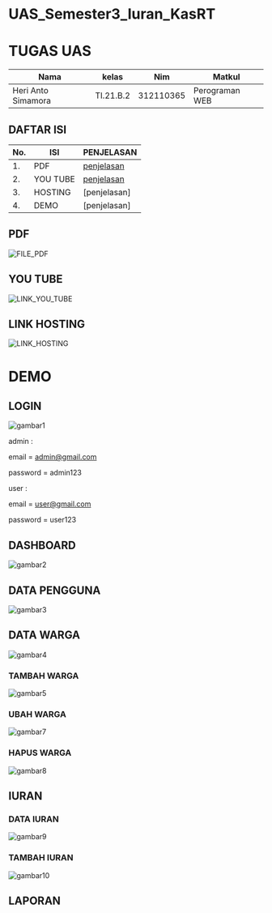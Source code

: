 # UAS_Semester3_Iuran_KasRT

# TUGAS UAS 
| Nama | kelas | Nim | Matkul |
| -- | --- | ---- | ----------- |
| Heri Anto Simamora | TI.21.B.2 | 312110365 | Perograman WEB |

## DAFTAR ISI 
| No. | ISI | PENJELASAN |
| -- | --- | ---------- |
| 1. | PDF | [penjelasan](#) |
| 2. | YOU TUBE | [penjelasan]()|
| 3. | HOSTING | [penjelasan]|
| 4. | DEMO | [penjelasan]|

## PDF

![FILE_PDF]()

## YOU TUBE

![LINK_YOU_TUBE]()

## LINK HOSTING 

![LINK_HOSTING]()

# DEMO 

## LOGIN

![gambar1](gambar/a.png.png)

admin : <p>
email = admin@gmail.com <p>
password = admin123 <p>

user : <p>
email = user@gmail.com <p>
password = user123 <p>

## DASHBOARD

![gambar2](gambar/b.png.png)

## DATA PENGGUNA

![gambar3](gambar/c.png.png)

## DATA WARGA 

![gambar4](gambar/d.png.png)

### TAMBAH WARGA 
![gambar5](gambar/e.png.png)

### UBAH WARGA 
![gambar7](gambar/f.png.png)

### HAPUS WARGA
![gambar8](gambar/g.png.png)

## IURAN

### DATA IURAN
![gambar9](gambar/h.png.png)

### TAMBAH IURAN 
![gambar10](gambar/i.png.png)

## LAPORAN 





